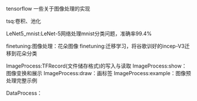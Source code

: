 tensorflow 一些关于图像处理的实现

tsq:卷积、池化

LeNet5_mnist:LeNet-5网络处理mnist分类问题，准确率99.4%

finetuning:图像处理：花朵图像
finetuning:迁移学习，将谷歌训好的incep-V3迁移到花朵分类

ImageProcess:TFRecord(文件储存格式)的写入与读取
ImageProcess:show：图像变换和展示
ImageProcess:draw：画标签
ImageProcess:example：图像预处理完整示例

DataProcess：